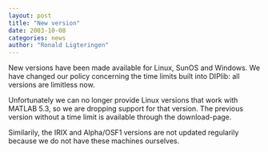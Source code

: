 ```yaml
---
layout: post
title: "New version"
date: 2003-10-08
categories: news
author: "Ronald Ligteringen"
---
```


New versions have been made available for Linux, SunOS and Windows. We have changed our policy
concerning the time limits built into DIPlib: all versions are limitless now.

Unfortunately we can no longer provide Linux versions that work with MATLAB 5.3, so we are dropping support
for that version. The previous version without a time limit is available through the download-page.

Similarily, the IRIX and Alpha/OSF1 versions are not updated regularily because we do not have these machines
ourselves.
